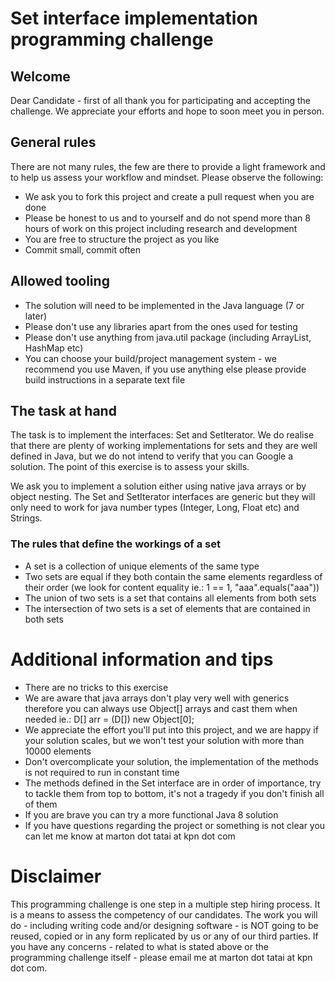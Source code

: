 # Set interface implementation programming challenge

## Welcome

Dear Candidate - first of all thank you for participating and accepting the challenge. We appreciate your efforts and hope to soon meet you in person.

## General rules

There are not many rules, the few are there to provide a light framework and to help us assess your workflow and mindset.
Please observe the following:

- We ask you to fork this project and create a pull request when you are done
- Please be honest to us and to yourself and do not spend more than 8 hours of work on this project including research and development
- You are free to structure the project as you like
- Commit small, commit often

## Allowed tooling

- The solution will need to be implemented in the Java language (7 or later)
- Please don't use any libraries apart from the ones used for testing
- Please don't use anything from java.util package (including ArrayList, HashMap etc)
- You can choose your build/project management system - we recommend you use Maven, if you use anything else please provide build instructions in a separate text file

## The task at hand

The task is to implement the interfaces: Set and SetIterator.
We do realise that there are plenty of working implementations for sets and they are well defined in Java, but we do not intend to verify that you can Google a solution. The point of this exercise is to assess your skills.

We ask you to implement a solution either using native java arrays or by object nesting. The Set and SetIterator interfaces are generic but they will only need to work for java number types (Integer, Long, Float etc) and Strings.

### The rules that define the workings of a set

- A set is a collection of unique elements of the same type
- Two sets are equal if they both contain the same elements regardless of their order (we look for content equality ie.: 1 == 1, "aaa".equals("aaa"))
- The union of two sets is a set that contains all elements from both sets
- The intersection of two sets is a set of elements that are contained in both sets

# Additional information and tips

- There are no tricks to this exercise
- We are aware that java arrays don't play very well with generics therefore you can always use Object[] arrays and cast them when needed ie.: D[] arr = (D[]) new Object[0];
- We appreciate the effort you'll put into this project, and we are happy if your solution scales, but we won't test your solution with more than 10000 elements
- Don't overcomplicate your solution, the implementation of the methods is not required to run in constant time
- The methods defined in the Set interface are in order of importance, try to tackle them from top to bottom, it's not a tragedy if you don't finish all of them
- If you are brave you can try a more functional Java 8 solution
- If you have questions regarding the project or something is not clear you can let me know at marton dot tatai at kpn dot com

# Disclaimer

This programming challenge is one step in a multiple step hiring process. It is a means to assess the competency of our candidates.
The work you will do - including writing code and/or designing software - is NOT going to be reused, copied or in any form replicated by us or any of our third parties.
If you have any concerns - related to what is stated above or the programming challenge itself - please email me at marton dot tatai at kpn dot com.

